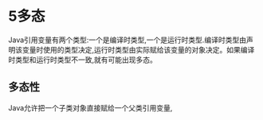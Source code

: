 # 5多态
Java引用变量有两个类型:一个是编译时类型,一个是运行时类型.编译时类型由声明该变量时使用的类型决定,运行时类型由实际赋给该变量的对象决定。如果编译时类型和运行时类型不一致,就有可能出现多态。
## 多态性
Java允许把一个子类对象直接赋给一个父类引用变量,
